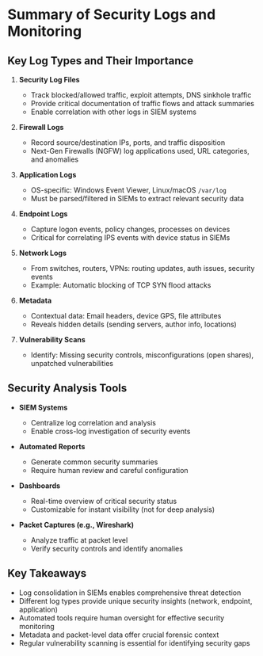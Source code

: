 # Summary of Security Logs and Monitoring

## Key Log Types and Their Importance
1. **Security Log Files**  
   - Track blocked/allowed traffic, exploit attempts, DNS sinkhole traffic  
   - Provide critical documentation of traffic flows and attack summaries  
   - Enable correlation with other logs in SIEM systems  

2. **Firewall Logs**  
   - Record source/destination IPs, ports, and traffic disposition  
   - Next-Gen Firewalls (NGFW) log applications used, URL categories, and anomalies  

3. **Application Logs**  
   - OS-specific: Windows Event Viewer, Linux/macOS `/var/log`  
   - Must be parsed/filtered in SIEMs to extract relevant security data  

4. **Endpoint Logs**  
   - Capture logon events, policy changes, processes on devices  
   - Critical for correlating IPS events with device status in SIEMs  

5. **Network Logs**  
   - From switches, routers, VPNs: routing updates, auth issues, security events  
   - Example: Automatic blocking of TCP SYN flood attacks  

6. **Metadata**  
   - Contextual data: Email headers, device GPS, file attributes  
   - Reveals hidden details (sending servers, author info, locations)  

7. **Vulnerability Scans**  
   - Identify: Missing security controls, misconfigurations (open shares), unpatched vulnerabilities  

## Security Analysis Tools
- **SIEM Systems**  
  - Centralize log correlation and analysis  
  - Enable cross-log investigation of security events  

- **Automated Reports**  
  - Generate common security summaries  
  - Require human review and careful configuration  

- **Dashboards**  
  - Real-time overview of critical security status  
  - Customizable for instant visibility (not for deep analysis)  

- **Packet Captures (e.g., Wireshark)**  
  - Analyze traffic at packet level  
  - Verify security controls and identify anomalies  

## Key Takeaways
- Log consolidation in SIEMs enables comprehensive threat detection  
- Different log types provide unique security insights (network, endpoint, application)  
- Automated tools require human oversight for effective security monitoring  
- Metadata and packet-level data offer crucial forensic context  
- Regular vulnerability scanning is essential for identifying security gaps  
